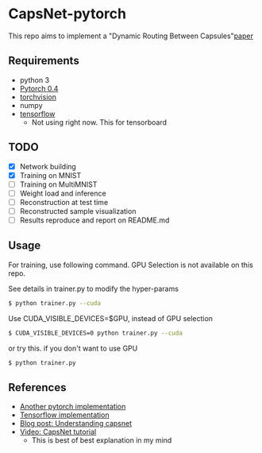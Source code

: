 # CapsNet-pytorch
This repo aims to implement a "Dynamic Routing Between Capsules"[paper](https://arxiv.org/abs/1710.09829)

## Requirements
- python 3
- [Pytorch 0.4](https://github.com/pytorch/pytorch#from-source)
- [torchvision](https://github.com/pytorch/vision)
- numpy
- [tensorflow](https://www.tensorflow.org/install/)
    - Not using right now. This for tensorboard

## TODO

- [x] Network building
- [x] Training on MNIST
- [ ] Training on MultiMNIST
- [ ] Weight load and inference
- [ ] Reconstruction at test time
- [ ] Reconstructed sample visualization
- [ ] Results reproduce and report on README.md

## Usage

For training, use following command. GPU Selection is not available on this repo.

See details in trainer.py to modify the hyper-params

```bash
$ python trainer.py --cuda
```

Use CUDA_VISIBLE_DEVICES=$GPU, instead of GPU selection

```bash
$ CUDA_VISIBLE_DEVICES=0 python trainer.py --cuda
```

or try this. if you don't want to use GPU

```bash
$ python trainer.py
```

## References

- [Another pytorch implementation](https://github.com/cedrickchee/capsule-net-pytorch)
- [Tensorflow implementation](https://github.com/naturomics/CapsNet-Tensorflow)
- [Blog post: Understanding capsnet](https://becominghuman.ai/understanding-capsnet-part-1-e274943a018d)
- [Video: CapsNet tutorial](https://youtu.be/pPN8d0E3900)
    - This is best of best explanation in my mind
